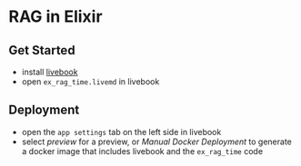 # RAG in Elixir

## Get Started
- install [livebook](https://livebook.dev/#install)
- open `ex_rag_time.livemd` in livebook

## Deployment
- open the `app settings` tab on the left side in livebook
- select _preview_ for a preview, or _Manual Docker Deployment_ to generate a docker image that includes livebook and the `ex_rag_time` code
